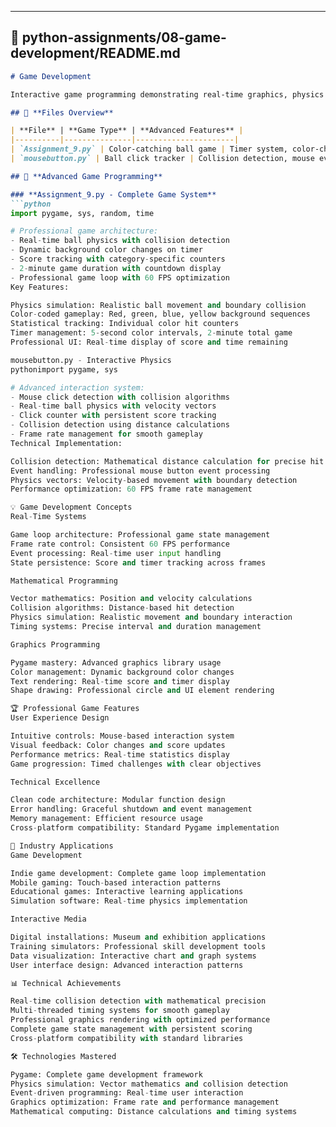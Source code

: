 
---

## 📁 **python-assignments/08-game-development/README.md**

```markdown
# Game Development

Interactive game programming demonstrating real-time graphics, physics simulation, and advanced Pygame implementation.

## 📝 **Files Overview**

| **File** | **Game Type** | **Advanced Features** |
|----------|---------------|----------------------|
| `Assignment_9.py` | Color-catching ball game | Timer system, color-changing backgrounds, score tracking |
| `mousebutton.py` | Ball click tracker | Collision detection, mouse event handling, physics |

## 🎯 **Advanced Game Programming**

### **Assignment_9.py - Complete Game System**
```python
import pygame, sys, random, time

# Professional game architecture:
- Real-time ball physics with collision detection
- Dynamic background color changes on timer
- Score tracking with category-specific counters
- 2-minute game duration with countdown display
- Professional game loop with 60 FPS optimization
Key Features:

Physics simulation: Realistic ball movement and boundary collision
Color-coded gameplay: Red, green, blue, yellow background sequences
Statistical tracking: Individual color hit counters
Timer management: 5-second color intervals, 2-minute total game
Professional UI: Real-time display of score and time remaining

mousebutton.py - Interactive Physics
pythonimport pygame, sys

# Advanced interaction system:
- Mouse click detection with collision algorithms
- Real-time ball physics with velocity vectors
- Click counter with persistent score tracking
- Collision detection using distance calculations
- Frame rate management for smooth gameplay
Technical Implementation:

Collision detection: Mathematical distance calculation for precise hit detection
Event handling: Professional mouse button event processing
Physics vectors: Velocity-based movement with boundary detection
Performance optimization: 60 FPS frame rate management

💡 Game Development Concepts
Real-Time Systems

Game loop architecture: Professional game state management
Frame rate control: Consistent 60 FPS performance
Event processing: Real-time user input handling
State persistence: Score and timer tracking across frames

Mathematical Programming

Vector mathematics: Position and velocity calculations
Collision algorithms: Distance-based hit detection
Physics simulation: Realistic movement and boundary interaction
Timing systems: Precise interval and duration management

Graphics Programming

Pygame mastery: Advanced graphics library usage
Color management: Dynamic background color changes
Text rendering: Real-time score and timer display
Shape drawing: Professional circle and UI element rendering

🏆 Professional Game Features
User Experience Design

Intuitive controls: Mouse-based interaction system
Visual feedback: Color changes and score updates
Performance metrics: Real-time statistics display
Game progression: Timed challenges with clear objectives

Technical Excellence

Clean code architecture: Modular function design
Error handling: Graceful shutdown and event management
Memory management: Efficient resource usage
Cross-platform compatibility: Standard Pygame implementation

🚀 Industry Applications
Game Development

Indie game development: Complete game loop implementation
Mobile gaming: Touch-based interaction patterns
Educational games: Interactive learning applications
Simulation software: Real-time physics implementation

Interactive Media

Digital installations: Museum and exhibition applications
Training simulators: Professional skill development tools
Data visualization: Interactive chart and graph systems
User interface design: Advanced interaction patterns

📊 Technical Achievements

Real-time collision detection with mathematical precision
Multi-threaded timing systems for smooth gameplay
Professional graphics rendering with optimized performance
Complete game state management with persistent scoring
Cross-platform compatibility with standard libraries

🛠️ Technologies Mastered

Pygame: Complete game development framework
Physics simulation: Vector mathematics and collision detection
Event-driven programming: Real-time user interaction
Graphics optimization: Frame rate and performance management
Mathematical computing: Distance calculations and timing systems
